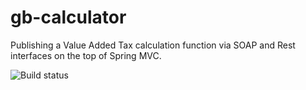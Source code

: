 # gb-calculator
Publishing a Value Added Tax calculation function via SOAP and Rest interfaces on the top of Spring MVC.

![Build status](https://travis-ci.org/sandormiko/gb-calculator.svg?branch=master)
